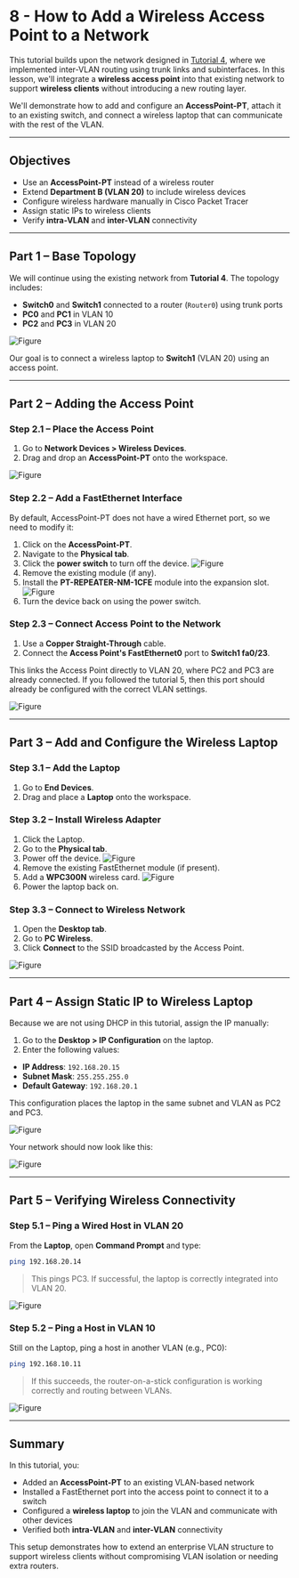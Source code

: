 # 8 - How to Add a Wireless Access Point to a Network

This tutorial builds upon the network designed in [Tutorial 4](../tutorial-series/tutorial4), where we implemented inter-VLAN routing using trunk links and subinterfaces. In this lesson, we'll integrate a **wireless access point** into that existing network to support **wireless clients** without introducing a new routing layer.

We'll demonstrate how to add and configure an **AccessPoint-PT**, attach it to an existing switch, and connect a wireless laptop that can communicate with the rest of the VLAN.

---

## Objectives

* Use an **AccessPoint-PT** instead of a wireless router
* Extend **Department B (VLAN 20)** to include wireless devices
* Configure wireless hardware manually in Cisco Packet Tracer
* Assign static IPs to wireless clients
* Verify **intra-VLAN** and **inter-VLAN** connectivity

---

## Part 1 – Base Topology

We will continue using the existing network from **Tutorial 4**. The topology includes:

* **Switch0** and **Switch1** connected to a router (`Router0`) using trunk ports
* **PC0** and **PC1** in VLAN 10
* **PC2** and **PC3** in VLAN 20

![Figure](../../img/cisco-tutorials/tutorial-8/fig1.png)

Our goal is to connect a wireless laptop to **Switch1** (VLAN 20) using an access point.

---

## Part 2 – Adding the Access Point

### Step 2.1 – Place the Access Point

1. Go to **Network Devices > Wireless Devices**.
2. Drag and drop an **AccessPoint-PT** onto the workspace.

![Figure](../../img/cisco-tutorials/tutorial-8/fig2.png)

### Step 2.2 – Add a FastEthernet Interface

By default, AccessPoint-PT does not have a wired Ethernet port, so we need to modify it:

1. Click on the **AccessPoint-PT**.
2. Navigate to the **Physical tab**.
3. Click the **power switch** to turn off the device.
   ![Figure](../../img/cisco-tutorials/tutorial-8/fig3.png)
4. Remove the existing module (if any).
5. Install the **PT-REPEATER-NM-1CFE** module into the expansion slot.
   ![Figure](../../img/cisco-tutorials/tutorial-8/fig4.png)
6. Turn the device back on using the power switch.

### Step 2.3 – Connect Access Point to the Network

1. Use a **Copper Straight-Through** cable.
2. Connect the **Access Point's FastEthernet0** port to **Switch1 fa0/23**.

This links the Access Point directly to VLAN 20, where PC2 and PC3 are already connected. If you followed the tutorial 5, then this port should already be configured with the correct VLAN settings.

![Figure](../../img/cisco-tutorials/tutorial-8/fig9.png)

---

## Part 3 – Add and Configure the Wireless Laptop

### Step 3.1 – Add the Laptop

1. Go to **End Devices**.
2. Drag and place a **Laptop** onto the workspace.

### Step 3.2 – Install Wireless Adapter

1. Click the Laptop.
2. Go to the **Physical tab**.
3. Power off the device.
   ![Figure](../../img/cisco-tutorials/tutorial-7/fig4.png)
4. Remove the existing FastEthernet module (if present).
5. Add a **WPC300N** wireless card.
   ![Figure](../../img/cisco-tutorials/tutorial-7/fig5.png)
6. Power the laptop back on.

### Step 3.3 – Connect to Wireless Network

1. Open the **Desktop tab**.
2. Go to **PC Wireless**.
3. Click **Connect** to the SSID broadcasted by the Access Point.

![Figure](../../img/cisco-tutorials/tutorial-8/fig5.png)

---

## Part 4 – Assign Static IP to Wireless Laptop

Because we are not using DHCP in this tutorial, assign the IP manually:

1. Go to the **Desktop > IP Configuration** on the laptop.
2. Enter the following values:

* **IP Address**: `192.168.20.15`
* **Subnet Mask**: `255.255.255.0`
* **Default Gateway**: `192.168.20.1`

This configuration places the laptop in the same subnet and VLAN as PC2 and PC3.

![Figure](../../img/cisco-tutorials/tutorial-8/fig6.png)

Your network should now look like this:

![Figure](../../img/cisco-tutorials/tutorial-8/fig10.png)

---

## Part 5 – Verifying Wireless Connectivity

### Step 5.1 – Ping a Wired Host in VLAN 20

From the **Laptop**, open **Command Prompt** and type:

```bash
ping 192.168.20.14
```

> This pings PC3. If successful, the laptop is correctly integrated into VLAN 20.

![Figure](../../img/cisco-tutorials/tutorial-8/fig7.png)

### Step 5.2 – Ping a Host in VLAN 10

Still on the Laptop, ping a host in another VLAN (e.g., PC0):

```bash
ping 192.168.10.11
```

> If this succeeds, the router-on-a-stick configuration is working correctly and routing between VLANs.

![Figure](../../img/cisco-tutorials/tutorial-8/fig8.png)

---

## Summary

In this tutorial, you:

* Added an **AccessPoint-PT** to an existing VLAN-based network
* Installed a FastEthernet port into the access point to connect it to a switch
* Configured a **wireless laptop** to join the VLAN and communicate with other devices
* Verified both **intra-VLAN** and **inter-VLAN** connectivity

This setup demonstrates how to extend an enterprise VLAN structure to support wireless clients without compromising VLAN isolation or needing extra routers.
